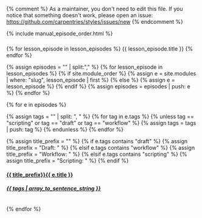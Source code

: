 {% comment %}
As a maintainer, you don't need to edit this file.
If you notice that something doesn't work, please
open an issue: https://github.com/carpentries/styles/issues/new
{% endcomment %}

{% include manual_episode_order.html %}

<style>
  h2 {text-align: center;}
</style>
<h3> </h3>


{% for lesson_episode in lesson_episodes %}
{{ lesson_episode.title }}
{% endfor %}

{% assign episodes = "" | split:"," %}
{% for lesson_episode in lesson_episodes %}
{% if site.module_order %}
  {% assign e = site.modules | where: "slug", lesson_episode | first %}
{% else %}
  {% assign e = lesson_episode %}
{% endif %}
{% assign episodes = episodes | push: e %}
{% endfor %}


<div class="container-fluid">
<div class="row">

{% for e in episodes %}

{% assign tags = "" | split: ", " %}
{% for tag in e.tags %}
  {% unless tag == "scripting" or tag == "draft" or tag == "workflow" %}
    {% assign tags = tags | push: tag %}
  {% endunless %}
{% endfor %}

{% assign title_prefix = "" %}
{% if e.tags contains "draft" %}
  {% assign title_prefix = "Draft: " %}
{% elsif e.tags contains "workflow" %}
  {% assign title_prefix = "Workflow: " %}
{% elsif e.tags contains "scripting" %}
  {% assign title_prefix = "Scripting: " %}
{% endif %}

<div class="col-xs-6 col-sm-4 col-md-3 col-lg-1">
  <div class="panel panel-default">
    <div class="panel-heading">
      <a href="{{ e.url | relative_url }}">
        <h4>{{ title_prefix}}{{ e.title }}</h4>
        <h5>{{ tags | array_to_sentence_string }}</h5>
      </a>
    </div>
    <div class="panel-body">
      <img src="{{ e.figure | relative_url }}" alt="">
    </div>
  </div>
</div>

{% endfor %}
</div>
</div>
